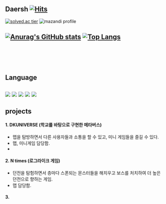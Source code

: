 Daersh [![Hits](https://hits.seeyoufarm.com/api/count/incr/badge.svg?url=https%3A%2F%2Fgithub.com%2Fdaersh&count_bg=%2379C83D&title_bg=%23555555&icon=&icon_color=%23E7E7E7&title=hits&edge_flat=false)](https://hits.seeyoufarm.com)
--
[![solved.ac tier](http://mazassumnida.wtf/api/generate_badge?boj=daersh)](https://solved.ac/daersh)
![mazandi profile](http://mazandi.herokuapp.com/api?handle=daersh&theme=warm)

[![Anurag's GitHub stats](https://github-readme-stats.vercel.app/api?username=daersh)](https://github.com/daersh/github-readme-stats)
[![Top Langs](https://github-readme-stats.vercel.app/api/top-langs/?username=daersh&langs_count=10&layout=compact&theme=dark)](https://github.com/jogilsang/jogilsang)﻿
--
<br><br><br>
Language
--
<img src="https://img.shields.io/badge/Java-007396?style=flat&logo=Java&logoColor=white" /> <img src="https://img.shields.io/badge/C++-00599C?style=flat&logo=cplusplus&logoColor=white" /> <img src="https://img.shields.io/badge/Spring-6DB33F?style=flat&logo=Spring&logoColor=white" /> <img src="https://img.shields.io/badge/Unity-512BD4?style=flat&logo=Unity&logoColor=white" /> <img src="https://img.shields.io/badge/Csharp-512BD4?style=flat&logo=Csharp&logoColor=white" /> 
--
projects
--
#### 1. DKUNIVERSE (학교를 바탕으로 구현한 메타버스)
- 맵을 탐방하면서 다른 사용자들과 소통을 할 수 있고, 미니 게임들을 즐길 수 있다.     
- 맵, 미니게임 담당함.
- 
#### 2. N times (로그라이크 게임)
- 던전을 탐험하면서 층마다 스폰되는 몬스터들을 해치우고 보스를 처치하여 더 높은 던전으로 향하는 게임.
- 맵 담당함.

#### 3.
